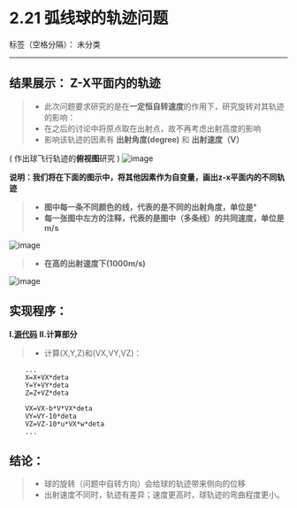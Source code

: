 # 2.21 弧线球的轨迹问题

标签（空格分隔）： 未分类

---

## 结果展示： Z-X平面内的轨迹
>* 此次问题要求研究的是在**一定恒自转速度**的作用下，研究旋转对其轨迹的影响：
>* 在之后的讨论中将原点取在出射点，故不再考虑出射高度的影响
>* 影响该轨迹的因素有  **出射角度(degree)** 和  **出射速度（V）** <br>


( 作出球飞行轨迹的**俯视图**研究 )
![image](https://user-images.githubusercontent.com/31878522/31812756-a2ba5f7a-b5b6-11e7-9659-c3acefaff155.PNG)



**说明：我们将在下面的图示中，将其他因素作为自变量，画出z-x平面内的不同轨迹**
>* **图中每一条不同颜色的线，代表的是不同的出射角度，单位是°**
>* **每一张图中左方的注释，代表的是图中（多条线）的共同速度，单位是m/s**

![image](https://user-images.githubusercontent.com/31878522/31810224-8688aad6-b5ad-11e7-8eef-2f468c1d3874.png) 

> * **在高的出射速度下(1000m/s)**

![image](https://user-images.githubusercontent.com/31878522/31810243-95b7fc78-b5ad-11e7-9cbd-a93f0520aa78.PNG)


## 实现程序：
**Ⅰ.[源代码](https://github.com/tzwhu/computational_physics_N2015301020096/blob/master/2.21%20.txt)**
**Ⅱ.计算部分**
>* 计算(X,Y,Z)和(VX,VY,VZ)：
        
        ...
        X=X+VX*deta                     
        Y=Y+VY*deta
        Z=Z+VZ*deta
        
        VX=VX-b*V*VX*deta
        VY=VY-10*deta
        VZ=VZ-10*u*VX*w*deta
        ...
        
## 结论：
> * 球的旋转（问题中自转方向）会给球的轨迹带来侧向的位移
> * 出射速度不同时，轨迹有差异；速度更高时，球轨迹的弯曲程度更小。





